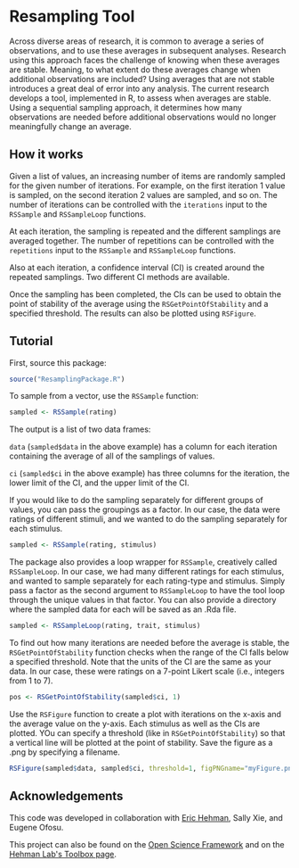 # Resampling Tool

Across diverse areas of research, it is common to average a series of observations, and to use these averages in subsequent analyses. Research using this approach faces the challenge of knowing when these averages are stable. Meaning, to what extent do these averages change when additional observations are included? Using averages that are not stable introduces a great deal of error into any analysis. The current research develops a tool, implemented in R, to assess when averages are stable. Using a sequential sampling approach, it determines how many observations are needed before additional observations would no longer meaningfully change an average.

## How it works

Given a list of values, an increasing number of items are randomly sampled for the given number of iterations. For example, on the first iteration 1 value is sampled, on the second iteration 2 values are sampled, and so on. The number of iterations can be controlled with the `iterations` input to the `RSSample` and `RSSampleLoop` functions.

At each iteration, the sampling is repeated and the different samplings are averaged together. The number of repetitions can be controlled with the `repetitions` input to the `RSSample` and `RSSampleLoop` functions.

Also at each iteration, a confidence interval (CI) is created around the repeated samplings. Two different CI methods are available.

Once the sampling has been completed, the CIs can be used to obtain the point of stability of the average using the `RSGetPointOfStability` and a specified threshold. The results can also be plotted using `RSFigure`.

## Tutorial

First, source this package:

```R
source("ResamplingPackage.R")
```

To sample from a vector, use the `RSSample` function:

```R
sampled <- RSSample(rating)
```

The output is a list of two data frames: 

`data` (`sampled$data` in the above example) has a column for each iteration containing the average of all of the samplings of values.

`ci` (`sampled$ci` in the above example) has three columns for the iteration, the lower limit of the CI, and the upper limit of the CI.

If you would like to do the sampling separately for different groups of values, you can pass the groupings as a factor. In our case, the data were ratings of different stimuli, and we wanted to do the sampling separately for each stimulus.

```R
sampled <- RSSample(rating, stimulus)
```

The package also provides a loop wrapper for `RSSample`, creatively called `RSSampleLoop`. In our case, we had many different ratings for each stimulus, and wanted to sample separately for each rating-type and stimulus. Simply pass a factor as the second argument to `RSSampleLoop` to have the tool loop through the unique values in that factor. You can also provide a directory where the sampled data for each will be saved as an .Rda file.

```R
sampled <- RSSampleLoop(rating, trait, stimulus)
```

To find out how many iterations are needed before the average is stable, the `RSGetPointOfStability` function checks when the range of the CI falls below a specified threshold. Note that the units of the CI are the same as your data. In our case, these were ratings on a 7-point Likert scale (i.e., integers from 1 to 7).

```R
pos <- RSGetPointOfStability(sampled$ci, 1)
```

Use the `RSFigure` function to create a plot with iterations on the x-axis and the average value on the y-axis. Each stimulus as well as the CIs are plotted. YOu can specify a threshold (like in `RSGetPointOfStability`) so that a vertical line will be plotted at the point of stability. Save the figure as a .png by specifying a filename.

```R
RSFigure(sampled$data, sampled$ci, threshold=1, figPNGname="myFigure.png")
```

## Acknowledgements

This code was developed in collaboration with [Eric Hehman](http://erichehman.com), Sally Xie, and Eugene Ofosu.

This project can also be found on the [Open Science Framework](https://osf.io/82dsj/) and on the [Hehman Lab's Toolbox page](http://hehmanlab.org/toolbox).
